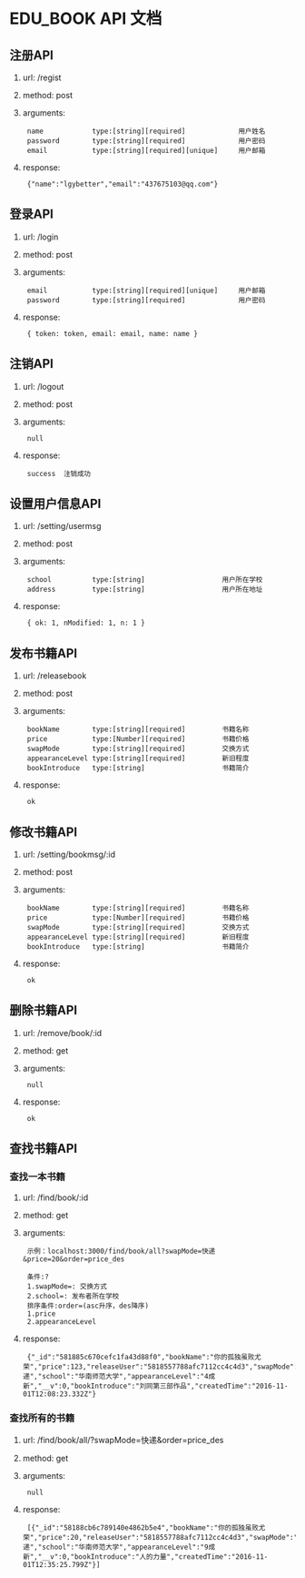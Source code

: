 # EDU_BOOK API 文档

## 注册API

1. url: /regist  

2. method: post  

3. arguments:

		name     		type:[string][required]				用户姓名
		password		type:[string][required]				用户密码
		email			type:[string][required][unique] 	用户邮箱

4. response:
	
		{"name":"lgybetter","email":"437675103@qq.com"}

## 登录API

1. url: /login

2. method: post

3. arguments:

		email			type:[string][required][unique]		用户邮箱
		password		type:[string][required]				用户密码

4. response:

		{ token: token, email: email, name: name }

## 注销API

1. url: /logout

2. method: post

3. arguments:

		null

4. response:
	
		success  注销成功

## 设置用户信息API

1. url: /setting/usermsg

2. method: post

3. arguments:

		school 			type:[string]					用户所在学校
		address			type:[string]					用户所在地址

4. response:

		{ ok: 1, nModified: 1, n: 1 }

## 发布书籍API

1. url: /releasebook

2. method: post

3. arguments:

		bookName  		type:[string][required]			书籍名称
		price			type:[Number][required]			书籍价格
		swapMode		type:[string][required]  		交换方式
		appearanceLevel	type:[string][required] 		新旧程度
		bookIntroduce	type:[string]					书籍简介

4. response:

		ok

## 修改书籍API

1. url: /setting/bookmsg/:id

2. method: post

3. arguments:

		bookName  		type:[string][required]			书籍名称
		price			type:[Number][required]			书籍价格
		swapMode		type:[string][required]  		交换方式
		appearanceLevel	type:[string][required] 		新旧程度
		bookIntroduce	type:[string]					书籍简介
		
4. response:

		ok

## 删除书籍API

1. url: /remove/book/:id

2. method: get

3. arguments:

		null

4. response:

		ok

## 查找书籍API

### 查找一本书籍

1. url: /find/book/:id

2. method: get

3. arguments:

		示例：localhost:3000/find/book/all?swapMode=快递&price=20&order=price_des

		条件:?
		1.swapMode=: 交换方式
		2.school=: 发布者所在学校
		排序条件:order=(asc升序，des降序)
		1.price
		2.appearanceLevel

4. response:

		{"_id":"581885c670cefc1fa43d88f0","bookName":"你的孤独虽败尤荣","price":123,"releaseUser":"5818557788afc7112cc4c4d3","swapMode":"快递","school":"华南师范大学","appearanceLevel":"4成新","__v":0,"bookIntroduce":"刘同第三部作品","createdTime":"2016-11-01T12:08:23.332Z"}

### 查找所有的书籍

1. url: /find/book/all/?swapMode=快递&order=price_des

2. method: get

3. arguments:

		null

4. response:

		[{"_id":"58188cb6c789140e4862b5e4","bookName":"你的孤独虽败尤荣","price":20,"releaseUser":"5818557788afc7112cc4c4d3","swapMode":"快递","school":"华南师范大学","appearanceLevel":"9成新","__v":0,"bookIntroduce":"人的力量","createdTime":"2016-11-01T12:35:25.799Z"}]



		
	

		

